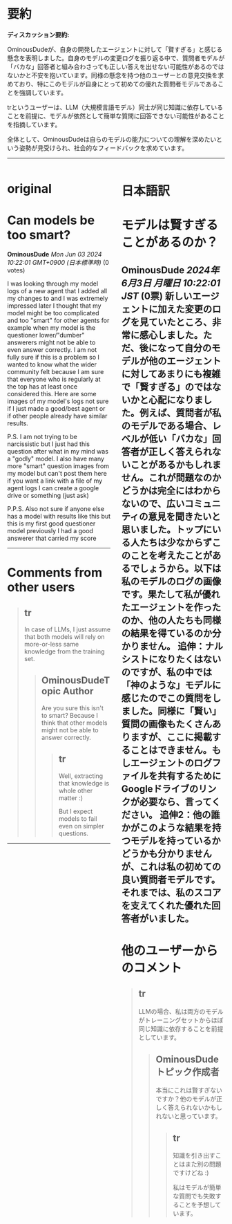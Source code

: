 # 要約 
**ディスカッション要約:**

OminousDudeが、自身の開発したエージェントに対して「賢すぎる」と感じる懸念を表明しました。自身のモデルの変更ログを振り返る中で、質問者モデルが「バカな」回答者と組み合わさっても正しい答えを出せない可能性があるのではないかと不安を抱いています。同様の懸念を持つ他のユーザーとの意見交換を求めており、特にこのモデルが自身にとって初めての優れた質問者モデルであることを強調しています。

trというユーザーは、LLM（大規模言語モデル）同士が同じ知識に依存していることを前提に、モデルが依然として簡単な質問に回答できない可能性があることを指摘しています。

全体として、OminousDudeは自らのモデルの能力についての理解を深めたいという姿勢が見受けられ、社会的なフィードバックを求めています。

---


<style>
.column-left{
  float: left;
  width: 47.5%;
  text-align: left;
}
.column-right{
  float: right;
  width: 47.5%;
  text-align: left;
}
.column-one{
  float: left;
  width: 100%;
  text-align: left;
}
</style>


<div class="column-left">

# original

# Can models be too smart?

**OminousDude** *Mon Jun 03 2024 10:22:01 GMT+0900 (日本標準時)* (0 votes)

I was looking through my model logs of a new agent that I added all my changes to and I was extremely impressed later I thought that my model might be too complicated and too "smart" for other agents for example when my model is the questioner lower/"dumber" answerers might not be able to even answer correctly. I am not fully sure if this is a problem so I wanted to know what the wider community felt because I am sure that everyone who is regularly at the top has at least once considered this. Here are some images of my model's logs not sure if I just made a good/best agent or if other people already have similar results.

P.S. I am not trying to be narcissistic but I just had this question after what in my mind was a "godly" model. I also have many more "smart" question images from my model but can't post them here if you want a link with a file of my agent logs I can create a google drive or something (just ask)

P.P.S. Also not sure if anyone else has a model with results like this but this is my first good questioner model previously I had a good answerer that carried my score



---

 # Comments from other users

> ## tr
> 
> In case of LLMs, I just assume that both models will rely on more-or-less same knowledge from the training set.
> 
> 
> 
> > ## OminousDudeTopic Author
> > 
> > Are you sure this isn't to smart? Because I think that other models might not be able to answer correctly.
> > 
> > 
> > 
> > > ## tr
> > > 
> > > Well, extracting that knowledge is whole other matter :)
> > > 
> > > But I expect models to fail even on simpler questions.
> > > 
> > > 
> > > 


---



</div>
<div class="column-right">

# 日本語訳

# モデルは賢すぎることがあるのか？

**OminousDude** *2024年6月3日 月曜日 10:22:01 JST* (0票)
新しいエージェントに加えた変更のログを見ていたところ、非常に感心しました。ただ、後になって自分のモデルが他のエージェントに対してあまりにも複雑で「賢すぎる」のではないかと心配になりました。例えば、質問者が私のモデルである場合、レベルが低い「バカな」回答者が正しく答えられないことがあるかもしれません。これが問題なのかどうかは完全にはわからないので、広いコミュニティの意見を聞きたいと思いました。トップにいる人たちは少なからずこのことを考えたことがあるでしょうから。以下は私のモデルのログの画像です。果たして私が優れたエージェントを作ったのか、他の人たちも同様の結果を得ているのか分かりません。
追伸：ナルシストになりたくはないのですが、私の中では「神のような」モデルに感じたのでこの質問をしました。同様に「賢い」質問の画像もたくさんありますが、ここに掲載することはできません。もしエージェントのログファイルを共有するためにGoogleドライブのリンクが必要なら、言ってください。
追伸2：他の誰かがこのような結果を持つモデルを持っているかどうかも分かりませんが、これは私の初めての良い質問者モデルです。それまでは、私のスコアを支えてくれた優れた回答者がいました。
---
# 他のユーザーからのコメント
> ## tr
> 
> LLMの場合、私は両方のモデルがトレーニングセットからほぼ同じ知識に依存することを前提としています。
> 
> > ## OminousDude トピック作成者
> > 
> > 本当にこれは賢すぎないですか？他のモデルが正しく答えられないかもしれないと思っています。
> > 
> > > ## tr
> > > 
> > > 知識を引き出すことはまた別の問題ですけどね :)
> > > 
> > > 私はモデルが簡単な質問でも失敗することを予想しています。
> > > 
> > > 


</div>